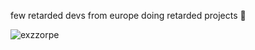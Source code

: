 few retarded devs from europe doing retarded projects 🙏


 ![ exzzorpe](https://ssl.cdn-redfin.com/photo/234/bigphoto/505/170298505_4.jpg)
